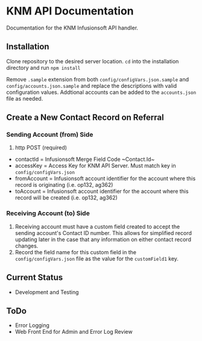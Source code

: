 # KNM API Documentation
Documentation for the KNM Infusionsoft API handler.

## Installation
Clone repository to the desired server location. `cd` into the installation directory and run `npm install`

Remove `.sample` extension from both `config/configVars.json.sample` and `config/accounts.json.sample` and replace the descriptions with valid configuration values. Addtional accounts can be added to the `accounts.json` file as needed.

## Create a New Contact Record on Referral
### Sending Account (from) Side
1. http POST (required)
  * contactId = Infusionsoft Merge Field Code ~Contact.Id~
  * accessKey = Access Key for KNM API Server. Must match key in `config/configVars.json`
  * fromAccount = Infusionsoft account identifier for the account where this record is originating (i.e. op132, ag362)
  * toAccount = Infusionsoft account identifier for the account where this record will be created (i.e. op132, ag362)

### Receiving Account (to) Side
1. Receiving account must have a custom field created to accept the sending account's Contact ID number. This allows for simplified record updating later in the case that any information on either contact record changes.
2. Record the field name for this custom field in the `config/configVars.json` file as the value for the `customField1` key.

## Current Status
* Development and Testing

## ToDo
* Error Logging
* Web Front End for Admin and Error Log Review
